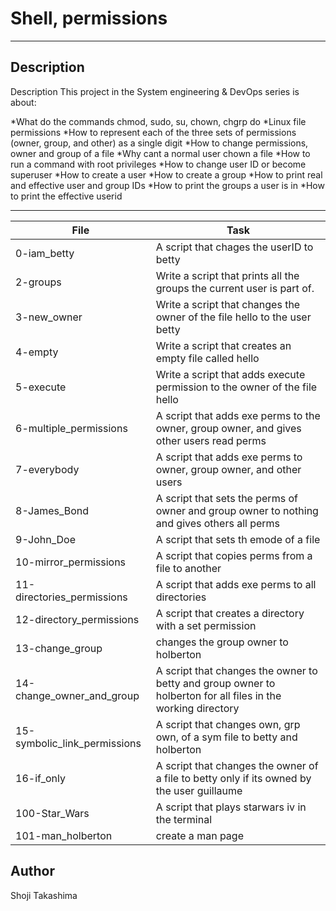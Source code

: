 # Shell, permissions
---
## Description
Description
This project in the System engineering & DevOps series is about:

*What do the commands chmod, sudo, su, chown, chgrp do
*Linux file permissions
*How to represent each of the three sets of permissions (owner, group, and other) as a single digit
*How to change permissions, owner and group of a file
*Why cant a normal user chown a file
*How to run a command with root privileges
*How to change user ID or become superuser
*How to create a user
*How to create a group
*How to print real and effective user and group IDs
*How to print the groups a user is in
*How to print the effective userid

---
File|Task
---|---
0-iam_betty | A script that chages the userID to betty
2-groups | Write a script that prints all the groups the current user is part of.
3-new_owner | Write a script that changes the owner of the file hello to the user betty
4-empty | Write a script that creates an empty file called hello
5-execute | Write a script that adds execute permission to the owner of the file hello
6-multiple_permissions | A script that adds exe perms to the owner, group owner, and gives other users read perms
7-everybody | A script that adds exe perms to owner, group owner, and other users
8-James_Bond | A script that sets the perms of owner and group owner to nothing and gives others all perms
9-John_Doe | A script that sets th emode of a file
10-mirror_permissions | A script that copies perms from a file to another
11-directories_permissions | A script that adds exe perms to all directories
12-directory_permissions | A script that creates a directory with a set permission
13-change_group | changes the group owner to holberton
14-change_owner_and_group | A script that changes the owner to betty and group owner to holberton for all files in the working directory
15-symbolic_link_permissions | A script that changes own, grp own, of a sym file to betty and holberton
16-if_only | A script that changes the owner of a file to betty only if its owned by the user guillaume
100-Star_Wars | A script that plays starwars iv in the terminal
101-man_holberton | create a man page

## Author
Shoji Takashima
